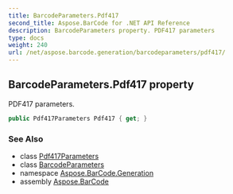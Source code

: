 ```yaml
---
title: BarcodeParameters.Pdf417
second_title: Aspose.BarCode for .NET API Reference
description: BarcodeParameters property. PDF417 parameters
type: docs
weight: 240
url: /net/aspose.barcode.generation/barcodeparameters/pdf417/
---
```

## BarcodeParameters.Pdf417 property

PDF417 parameters.

```csharp
public Pdf417Parameters Pdf417 { get; }
```

### See Also

* class [Pdf417Parameters](../../pdf417parameters/)
* class [BarcodeParameters](../)
* namespace [Aspose.BarCode.Generation](../../barcodeparameters/)
* assembly [Aspose.BarCode](../../../)


